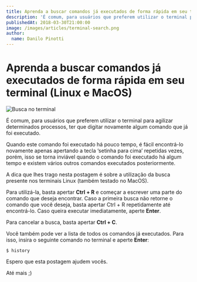 ```yaml
---
title: Aprenda a buscar comandos já executados de forma rápida em seu terminal (Linux e MacOS)
description: 'É comum, para usuários que preferem utilizar o terminal para agilizar determinados processos, ter que digitar novamente algum comando que já foi executado.'
publishedAt: 2018-03-30T21:00:00
image: /images/articles/terminal-search.png
author:
  name: Danilo Pinotti
---
```

# Aprenda a buscar comandos já executados de forma rápida em seu terminal (Linux e MacOS)
![Busca no terminal](/images/articles/terminal-search.png "Busca no terminal")

É comum, para usuários que preferem utilizar o terminal para agilizar determinados processos, ter que digitar novamente algum comando que já foi executado.

Quando este comando foi executado há pouco tempo, é fácil encontrá-lo novamente apenas apertando a tecla ‘setinha para cima’ repetidas vezes, porém, isso se torna inviável quando o comando foi executado há algum tempo e existem vários outros comandos executados posteriormente.

A dica que lhes trago nesta postagem é sobre a utilização da busca presente nos terminais Linux (também testado no MacOS).

Para utilizá-la, basta apertar **Ctrl + R** e começar a escrever uma parte do comando que deseja encontrar. Caso a primeira busca não retorne o comando que você deseja, basta apertar Ctrl + R repetidamente até encontrá-lo. Caso queira executar imediatamente, aperte **Enter**.

Para cancelar a busca, basta apertar **Ctrl + C**.

Você também pode ver a lista de todos os comandos já executados. Para isso, insira o seguinte comando no terminal e aperte **Enter**:
```
$ history
```

Espero que esta postagem ajudem vocês.

Até mais ;)
